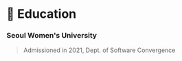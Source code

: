 # :school: Education
### Seoul Women's University 
> Admissioned in 2021, Dept. of Software Convergence
